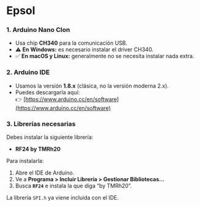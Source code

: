 # Epsol

### 1. Arduino Nano Clon
- Usa chip **CH340** para la comunicación USB.
- ⚠️ **En Windows:** es necesario instalar el driver CH340.
- ✅ **En macOS y Linux:** generalmente no se necesita instalar nada extra.

### 2. Arduino IDE
- Usamos la versión **1.8.x** (clásica, no la versión moderna 2.x).
- Puedes descargarla aquí:  
  👉 [https://www.arduino.cc/en/software](https://www.arduino.cc/en/software)

### 3. Librerías necesarias

Debes instalar la siguiente librería:

- **RF24 by TMRh20**

Para instalarla:
1. Abre el IDE de Arduino.
2. Ve a **Programa > Incluir Librería > Gestionar Bibliotecas...**
3. Busca **`RF24`** e instala la que diga “by TMRh20”.

La librería `SPI.h` ya viene incluida con el IDE.
